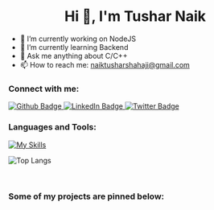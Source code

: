  <h1 align="center">Hi 👋, I'm Tushar Naik</h1>

- 🔭 I’m currently working on NodeJS
- 🌱 I’m currently learning Backend
- 💬 Ask me anything about C/C++ 
- 📫 How to reach me: naiktusharshahaji@gmail.com
  
### Connect with me:
<div id="badges">
  <a href="https://github.com/tushar-naik-14">
    <img src="https://img.shields.io/badge/Github-white?style=for-the-badge&logo=Github&logoColor=black" alt="Github Badge"/>
  </a>
  <a href="https://linkedin.com/in/naiktushar">
    <img src="https://img.shields.io/badge/LinkedIn-0077B5?style=for-the-badge&logo=linkedin&logoColor=white" alt="LinkedIn Badge"/>
  </a>
   <a href="https://twitter.com/tusharnaik_twt">
    <img src="https://img.shields.io/badge/Twitter-blue?style=for-the-badge&logo=twitter&logoColor=white" alt="Twitter Badge"/>
  </a>
</div>

### Languages and Tools:
[![My Skills](https://skillicons.dev/icons?i=c,cpp,html,css,js,github,git,mysql,postman,react,nodejs,mongodb,&perline=)](https://skillicons.dev)

![Top Langs](https://github-readme-stats.vercel.app/api/top-langs/?username=tushar-naik-14&theme=dark)


<br>

### Some of my projects are pinned below:
